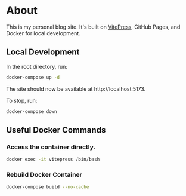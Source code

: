 # About
This is my personal blog site. It's built on [VitePress](https://vitepress.dev/), GitHub Pages, and Docker for local development.

## Local Development
In the root directory, run:
```bash
docker-compose up -d
```

The site should now be available at http://localhost:5173.

To stop, run:
```bash
docker-compose down
```

## Useful Docker Commands
### Access the container directly.
```bash
docker exec -it vitepress /bin/bash
```
### Rebuild Docker Container
```bash
docker-compose build --no-cache
```